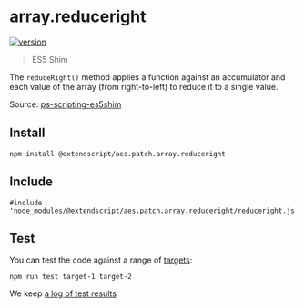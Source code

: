 # array.reduceright

[![version](https://img.shields.io/npm/v/@extendscript/aes.patch.array.reduceright.svg)](https://www.npmjs.org/package/@extendscript/aes.patch.array.reduceright)

> ES5 Shim

The `reduceRight()` method applies a function against an accumulator and each value of the array (from right-to-left) to reduce it to a single value.

Source: [ps-scripting-es5shim](https://github.com/EugenTepin/ps-scripting-es5shim/blob/master/lib/Array/reduceRight.js)

## Install

    npm install @extendscript/aes.patch.array.reduceright

## Include

    #include 'node_modules/@extendscript/aes.patch.array.reduceright/reduceright.js'

## Test

You can test the code against a range of [targets](https://github.com/nbqx/fakestk/blob/master/resources/versions.json):

    npm run test target-1 target-2

We keep [a log of test results](./test/results_log.md)
